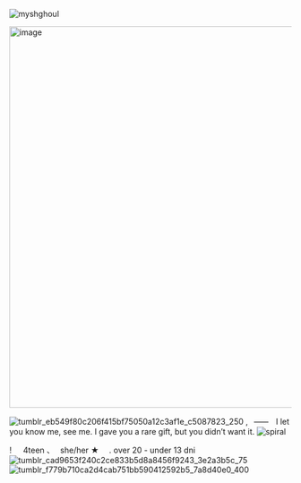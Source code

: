 <p align="left"> <img src="https://komarev.com/ghpvc/?username=myshghoul&label=%20Outlaws's&color=c80000&style=flat" alt="myshghoul" /> </p>



<img width="735" height="681" alt="image" src="https://github.com/user-attachments/assets/a70eb9f7-fe6a-498c-ba76-ce62ae9e5f18" />


![tumblr_eb549f80c206f415bf75050a12c3af1e_c5087823_250](https://github.com/user-attachments/assets/fbf26ddf-a724-495a-9351-c2a3b8b7cc3d)
,⠀⸺ㅤI let you know me, see me. I gave you a rare gift, but you didn’t want it.
![spiral](https://github.com/user-attachments/assets/2182b84d-fb33-40f6-b5f4-2c3eaec81928)

!⠀⠀4teen  、⠀she/her
★ ⠀ .  over 20 - under 13 dni 
 ![tumblr_cad9653f240c2ce833b5d8a8456f9243_3e2a3b5c_75](https://github.com/user-attachments/assets/648a0416-75d9-40b2-9dec-28e5b93274bb)
![tumblr_f779b710ca2d4cab751bb590412592b5_7a8d40e0_400](https://github.com/user-attachments/assets/a3c7303a-d090-45fc-bcfb-576e0adb5758)
